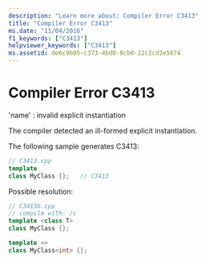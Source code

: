 ```yaml
---
description: "Learn more about: Compiler Error C3413"
title: "Compiler Error C3413"
ms.date: "11/04/2016"
f1_keywords: ["C3413"]
helpviewer_keywords: ["C3413"]
ms.assetid: de6c9b05-c373-4bd8-8cb0-12c2cd2e5674
---
```

# Compiler Error C3413

'name' : invalid explicit instantiation

The compiler detected an ill-formed explicit instantiation.

The following sample generates C3413:

```cpp
// C3413.cpp
template
class MyClass {};   // C3413
```

Possible resolution:

```cpp
// C3413b.cpp
// compile with: /c
template <class T>
class MyClass {};

template <>
class MyClass<int> {};
```
